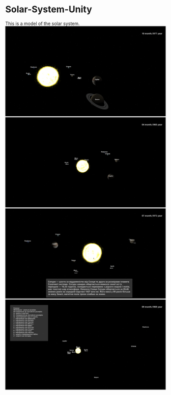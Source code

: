 # Solar-System-Unity
This is a model of the solar system.
![Image alt](https://github.com/OlehStelmakh/Solar-System-Unity/raw/master/Screenshots/Screenshot1.png)
![Image alt](https://github.com/OlehStelmakh/Solar-System-Unity/raw/master/Screenshots/Screenshot2.png)
![Image alt](https://github.com/OlehStelmakh/Solar-System-Unity/raw/master/Screenshots/Screenshot3.png)
![Image alt](https://github.com/OlehStelmakh/Solar-System-Unity/raw/master/Screenshots/Screenshot4.png)


